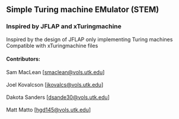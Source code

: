 Simple Turing machine EMulator (STEM)
---
### Inspired by JFLAP and xTuringmachine
Inspired by the design of JFLAP only implementing Turing machines  
Compatible with xTuringmachine files  
#### Contributors:
Sam MacLean [smaclean@vols.utk.edu] </br>  
Joel Kovalcson [jkovalcs@vols.utk.edu] </br>  
Dakota Sanders [dsande30@vols.utk.edu] </br>  
Matt Matto [hgd145@vols.utk.edu] </br>
